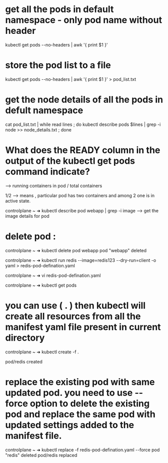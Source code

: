 # get all the pods in default namespace - only pod name without header
kubectl get pods --no-headers | awk '{ print $1 }'

# store the pod list to a file 
kubectl get pods --no-headers | awk '{ print $1 }' > pod_list.txt

# get the node details of all the pods in defult namespace 

cat pod_list.txt | while read lines ; do kubectl describe pods $lines | grep -i node >> node_details.txt ; done
                        
# What does the READY column in the output of the kubectl get pods command indicate?

--> running containers in pod / total containers

1/2 --> means , particular pod has two containers and among 2 one is in active state.

controlplane ~ ➜  kubectl describe pod webapp | grep -i image  --> get the image details for pod

# delete pod : 
controlplane ~ ➜  kubectl delete pod webapp
pod "webapp" deleted

controlplane ~ ➜  kubectl run redis --image=redis123 --dry-run=client -o yaml > redis-pod-defination.yaml

controlplane ~ ➜  vi redis-pod-defination.yaml 

controlplane ~ ➜  kubectl get pods


# you can use ( . ) then kubectl will create all resources from all the manifest yaml file present in current directory
controlplane ~ ➜  kubectl create -f .


pod/redis created



# replace the existing pod with same updated pod. you need to use --force option to delete the existing pod and replace the same pod with updated settings added to the manifest file.
controlplane ~ ➜  kubectl replace -f redis-pod-defination.yaml --force
pod "redis" deleted
pod/redis replaced
